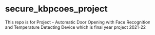 # secure_kbpcoes_project
This repo is for Project - Automatic Door Opening with Face Recognition and Temperature Detecting Device which is final year project 2021-22
